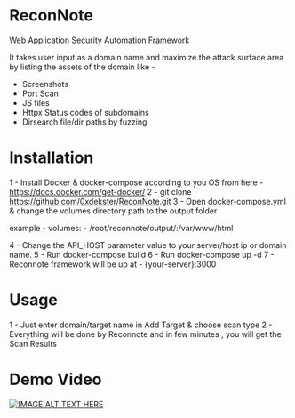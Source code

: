 # ReconNote
Web Application Security Automation Framework

It takes user input as a domain name and maximize the attack surface area by listing the assets of the domain like -

- Screenshots
- Port Scan
- JS files
- Httpx Status codes of subdomains
- Dirsearch file/dir paths by fuzzing


# Installation 

1 - Install Docker & docker-compose according to you OS from here - https://docs.docker.com/get-docker/
2 - git clone https://github.com/0xdekster/ReconNote.git
3 - Open docker-compose.yml & change the volumes directory path to the output folder 

example - 
volumes:
      - /root/reconnote/output/:/var/www/html
   
4 - Change the API_HOST parameter value to your server/host ip or domain name.
5 - Run docker-compose build 
6 - Run docker-compose up -d
7 - Reconnote framework will be up at - {your-server}:3000

# Usage

1 - Just enter domain/target name in Add Target & choose scan type
2 - Everything will be done by Reconnote and in few minutes , you will get the Scan Results

# Demo Video

[![IMAGE ALT TEXT HERE](https://img.youtube.com/vi/jGpgreUY4H8/0.jpg)](https://youtu.be/jGpgreUY4H8)
